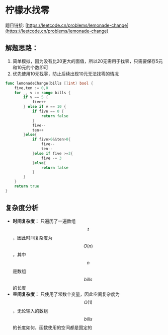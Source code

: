 # 柠檬水找零


题目链接: [https://leetcode.cn/problems/lemonade-change](https://leetcode.cn/problems/lemonade-change)

## 解题思路：

1. 简单模拟，因为没有比20更大的面值，所以20无需用于找零，只需要保存5元和10元的个数即可
2. 优先使用10元找零，防止后续出现10元无法找零的情况

```go
func lemonadeChange(bills []int) bool {
    five,ten := 0,0
    for _, v := range bills {
        if v == 5 {
            five++
        } else if v == 10 {
            if five == 0 {
                return false
            }
            five--
            ten++
        }else{
            if five>0&&ten>0{
                five--
                ten--
            }else if five >=3{
                five -= 3
            }else{
                return false
            }
        }
    }
    return true
}
```

## 复杂度分析

- **时间复杂度：** 只遍历了一遍数组 $$t$$，因此时间复杂度为 $$O(n)$$，其中 $$n$$ 是数组 $$bills$$ 的长度
- **空间复杂度：** 只使用了常数个变量，因此空间复杂度为 $$O(1)$$，无论输入的数组 $$bills$$ 的长度如何，函数使用的空间都是固定的
